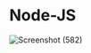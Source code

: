 # Node-JS

![Screenshot (582)](https://user-images.githubusercontent.com/86195397/169977235-4ecca815-25a7-4006-b6a4-a497e809a917.png)
